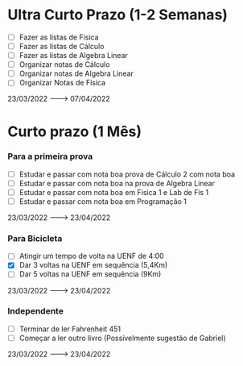 # Ultra Curto Prazo (1-2 Semanas) 
- [ ] Fazer as listas de Física
- [ ] Fazer as listas de Cálculo
- [ ] Fazer as listas de Algebra Linear
- [ ] Organizar notas de Cálculo
- [ ] Organizar notas de Algebra Linear
- [ ] Organizar Notas de Física

23/03/2022 ---> 07/04/2022

# Curto prazo (1 Mês)
### Para a primeira prova
- [ ] Estudar e passar com nota boa prova de Cálculo 2 com nota boa
- [ ] Estudar e passar com nota boa na prova de Algebra Linear 
- [ ] Estudar e passar com nota boa em Física 1 e Lab de Fís 1
- [ ] Estudar e passar com nota boa em Programação 1

23/03/2022 ---> 23/04/2022

### Para Bicicleta 
- [ ] Atingir um tempo de volta na UENF de 4:00
- [x] Dar 3 voltas na UENF em sequência (5,4Km)
- [ ] Dar 5 voltas na UENF em sequência (9Km)

23/03/2022 ---> 23/04/2022

### Independente
- [ ] Terminar de ler Fahrenheit 451
- [ ] Começar a ler outro livro (Possívelmente sugestão de Gabriel)

23/03/2022 ---> 23/04/2022

